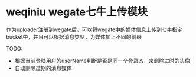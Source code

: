 # weqiniu wegate七牛上传模块

作为uploader注册到wegate后，可以将wegate中的媒体信息上传到七牛指定bucket中，并且可以根据消息类型，为媒体加上不同的前缀

TODO:
- 根据当前登陆用户的userName判断是否是同一个登录态，来删除过时的头像
- 自动删除过期的消息媒体

